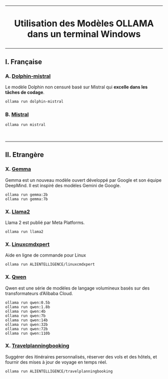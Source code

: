 ----------------------------------------------------------------------------------------------------------------------------------
# <p align='center'> Utilisation des Modèles OLLAMA dans un terminal Windows</p>
----------------------------------------------------------------------------------------------------------------------------------
## I. Française
### A.  [Dolphin-mistral](https://ollama.com/library/mistral)
Le modèle Dolphin non censuré basé sur Mistral qui **excelle dans les tâches de codage**. 
```bash
ollama run dolphin-mistral
```

### B. [Mistral](https://ollama.com/library/mistral)
```bash
ollama run mistral
```

<br />

----------------------------------------------------------------------------------------------------------------------------------
## II. Etrangère
### X. [Gemma](https://ollama.com/library/gemma)
Gemma est un nouveau modèle ouvert développé par Google et son équipe DeepMind. Il est inspiré des modèles Gemini de Google.
```
ollama run gemma:2b
ollama run gemma:7b
```

### X. [Llama2](https://ollama.com/library/llama2)
Llama 2 est publié par Meta Platforms.
```
ollama run llama2
```

### X. [Linuxcmdxpert](https://ollama.com/ALIENTELLIGENCE/linuxcmdxpert)
Aide en ligne de commande pour Linux
```
ollama run ALIENTELLIGENCE/linuxcmdxpert
```

### X. [Qwen](https://ollama.com/library/qwen)
Qwen est une série de modèles de langage volumineux basés sur des transformateurs d’Alibaba Cloud.
```
ollama run qwen:0.5b
ollama run qwen:1.8b
ollama run qwen:4b
ollama run qwen:7b
ollama run qwen:14b
ollama run qwen:32b
ollama run qwen:72b
ollama run qwen:110b
```

### X. [Travelplanningbooking](https://ollama.com/ALIENTELLIGENCE/Travelplanningbooking)
Suggérer des itinéraires personnalisés, réserver des vols et des hôtels, et fournir des mises à jour de voyage en temps réel.
```
ollama run ALIENTELLIGENCE/travelplanningbooking
```
